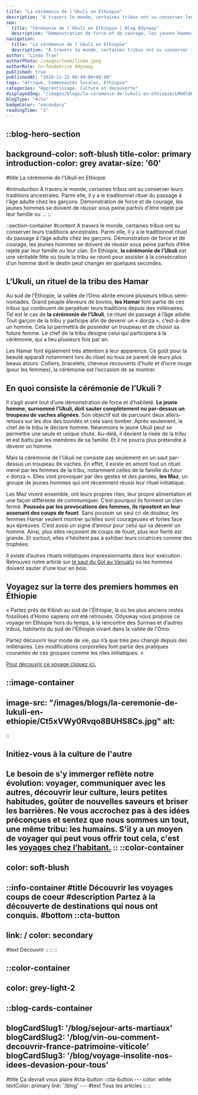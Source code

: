 ```yaml
---
title: "La cérémonie de l'Ukuli en Ethiopie"
description: "A travers le monde, certaines tribus ont su conserver leurs traditions ancestrales. Parmi elle, il y a le traditionnel rituel du passage à l'âge adulte chez les garçons. Démonstration de force et de courage, les jeunes hommes se doivent de réussir sous peine parfois d'être rejeté par leur famille ou ..."
seo:
  title: "Cérémonie de l'Ukuli en Ethiopie | Blog Odysway"
  description: "Demonstration de force et de courage, les jeunes hommes se doivent de reussir sous peine parfois d'etre rejete par leur famille ou leur clan."
navigation:
  title: "La cérémonie de l'Ukuli en Ethiopie"
  description: "A travers le monde, certaines tribus ont su conserver leurs traditions ancestrales. Parmi elle, il y a le traditionnel rituel du passage à l'âge adulte chez les garçons. Démonstration de force et de courage, les jeunes hommes se doivent de réussir sous peine parfois d'être rejeté par leur famille ou ..."
author: "Linda Tran"
authorPhoto: /images/team/linda.jpeg
authorRole: Co-fondatrice Odysway
published: true
publishedAt: "2018-11-15 08:49:00+00:00"
tags: "Afrique, Communautés locales, Ethiopie"
categories: "Apprentissage, Culture et decouverte"
displayedImg: "/images/blogs/la-ceremonie-de-lukuli-en-ethiopie/LM4OlQ6QRSq9duWUZ73Q.jpg"
blogType: "Actu"
badgeColor: "secondary"
readingTime: "3"
---
```


::blog-hero-section
---
background-color: soft-blush
title-color: primary
introduction-color: grey
avatar-size: '60'
---
#title
La cérémonie de l'Ukuli en Ethiopie

#introduction
A travers le monde, certaines tribus ont su conserver leurs traditions ancestrales. Parmi elle, il y a le traditionnel rituel du passage à l'âge adulte chez les garçons. Démonstration de force et de courage, les jeunes hommes se doivent de réussir sous peine parfois d'être rejeté par leur famille ou ...
::

::section-container
#content
A travers le monde, certaines tribus ont su conserver leurs traditions ancestrales. Parmi elle, il y a le traditionnel rituel du passage à l’âge adulte chez les garçons. Démonstration de force et de courage, les jeunes hommes se doivent de réussir sous peine parfois d’être rejeté par leur famille ou leur clan. En Ethiopie, **la cérémonie de l’Ukuli** est une véritable fête où toute la tribu se réunit pour assister à la consécration d’un homme dont le destin peut changer en quelques secondes.

## L’Ukuli, un rituel de la tribu des Hamar

Au sud de l’Éthiopie, la vallée de l’Omo abrite encore plusieurs tribus semi-nomades. Grand peuple éleveurs de bovins, **les Hamar** font partie de ces tribus qui continuent de perpétuer leurs traditions depuis des millénaires. Tel est le cas de **la cérémonie de l’Ukuli**, ce rituel de passage à l’âge adulte. Tout garçon de la tribu y participe afin de devenir un « donza », c’est-à-dire un homme. Cela lui permettra de posséder un troupeau et de choisir sa future femme. Le chef de la tribu désigne celui qui participera à la cérémonie, qui a lieu plusieurs fois par an.

Les Hamar font également très attention à leur apparence. Ce goût pour la beauté apparaît notamment lors du rituel où tous se parent de leurs plus beaux atours. Colliers, bracelets, cheveux recouverts d’huile et d’ocre rouge (pour les femmes), la cérémonie est l’occasion de se montrer.

## En quoi consiste la cérémonie de l’Ukuli ?

Il s’agit avant tout d’une démonstration de force et d’habileté. **Le jeune homme, surnommé l’Ukuli, doit sauter complètement nu par-dessus un troupeau de vaches alignées**. Son objectif est de parcourir deux allers-retours sur les dos des bovidés et cela sans tomber. Après seulement, le chef de la tribu le déclare homme. Néanmoins le jeune Ukuli peut se permettre une seule et unique chute. Au-delà, il devient la risée de la tribu et est battu par les membres de sa famille. Et il ne pourra plus prétendre à devenir un homme.

Mais la cérémonie de l’Ukuli ne consiste pas seulement en un saut par-dessus un troupeau de vaches. En effet, il existe en amont tout un rituel mené par les femmes de la tribu, notamment celles de la famille du futur « donza ». Elles vont provoquer par des gestes et des paroles, **les Maz**, un groupe de jeunes hommes qui ont récemment réussi leur rituel initiatique.

Les Maz vivent ensemble, ont leurs propres rites, leur propre alimentation et une façon différente de communiquer. C’est pourquoi ils forment un clan fermé. **Poussés par les provocations des femmes, ils ripostent en leur assenant des coups de fouet**. Sans pousser un seul cri de douleur, les femmes Hamar veulent montrer qu’elles sont courageuses et fortes face aux épreuves. C’est aussi un signe d’amour pour celui qui va devenir un homme. Ainsi, plus elles reçoivent de coups de fouet, plus leur fierté est grande. Et surtout, elles n’hésitent pas à exhiber leurs cicatrices comme des trophées.

Il existe d’autres rituels initiatiques impressionnants dans leur exécution. Retrouvez notre article sur [le saut du Gol au Vanuatu](https://odysway.com/le-saut-du-gol-un-rituel-ancestral-du-vanuatu/) où les hommes doivent sauter d’une tour en bois.

## Voyagez sur la terre des premiers hommes en Éthiopie

« Partez près de Kibish au sud de l'Éthiopie, là où les plus anciens restes fossilisés d’Homo sapiens ont été retrouvés. Odysway vous propose ce voyage en Ethiopie hors du temps, à la rencontre des Surmas et d’autres tribus, habitants du sud de l'Éthiopie vivant dans la vallée de l'Omo. 

Partez découvrir leur mode de vie, qui n’a que très peu changé depuis des millénaires. Les modifications corporelles font partie des pratiques courantes de ces groupes comme les rites initiatiques. »

[Pour découvrir ce voyage cliquez ici.](https://odysway.com/voyages/voyage-ethiopie-vallee-omo-surma?utm_source=article&utm_medium=blog&utm_campaign=c%C3%A9r%C3%A9monie+de+l%27ukuli)

::image-container
---
image-src: "/images/blogs/la-ceremonie-de-lukuli-en-ethiopie/Ct5xVWy0Rvqo8BUHS8Cs.jpg"
alt: 
---
::

## Initiez-vous à la culture de l'autre

Le besoin de s'y immerger reflète notre évolution: voyager, communiquer avec les autres, découvrir leur culture, leurs petites habitudes, goûter de nouvelles saveurs et briser les barrières. Ne vous accrochez pas à des idées préconçues et sentez que nous sommes un tout, une même tribu: les humains. S'il y a un moyen de voyager qui peut vous offrir tout cela, c'est les [voyages chez l’habitant.](https://odysway.com/thematiques/sejours-chez-l-habitant)
::
::color-container
---
color: soft-blush
---
  ::info-container
  #title
  Découvrir les voyages coups de coeur
  #description
  Partez à la découverte de destinations qui nous ont conquis.
  #bottom
  ::cta-button
  ---
  link: /
  color: secondary
  ---
  #text
  Découvrir
  ::
  ::
::

::color-container
---
color: grey-light-2
---
  ::blog-cards-container
  ---
  blogCardSlug1: '/blog/sejour-arts-martiaux' 
  blogCardSlug2: '/blog/vin-ou-comment-decouvrir-france-patrimoine-viticole' 
  blogCardSlug3: '/blog/voyage-insolite-nos-idees-devasion-pour-tous' 
  ---
  #title
  Ça devrait vous plaire
  #cta-button
    ::cta-button
    ---
    color: white
    textColor: primary
    link: '/blog'
    ---
    #text
    Tous les  articles
    ::
  ::
